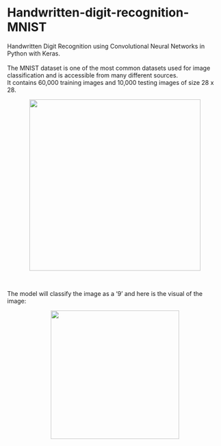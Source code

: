 # Handwritten-digit-recognition-MNIST
Handwritten Digit Recognition using Convolutional Neural Networks in Python with Keras.
  <br>
  <br>
The MNIST dataset is one of the most common datasets used for image classification and is accessible from many different sources. 
<br>
It contains 60,000 training images and 10,000 testing images of size 28 x 28.
<p align="center">
  <img src="https://3qeqpr26caki16dnhd19sv6by6v-wpengine.netdna-ssl.com/wp-content/uploads/2019/02/Plot-of-a-Subset-of-Images-from-the-MNIST-Dataset.png"width="400">
</p>
<br>
<p>The model will classify the image as a ‘9’ and here is the visual of the image:</p>
<p align="center">
  <img src="https://miro.medium.com/max/338/1*xv_0nbg_jwA7phwElfo6BQ.png" width="300">
</p>
